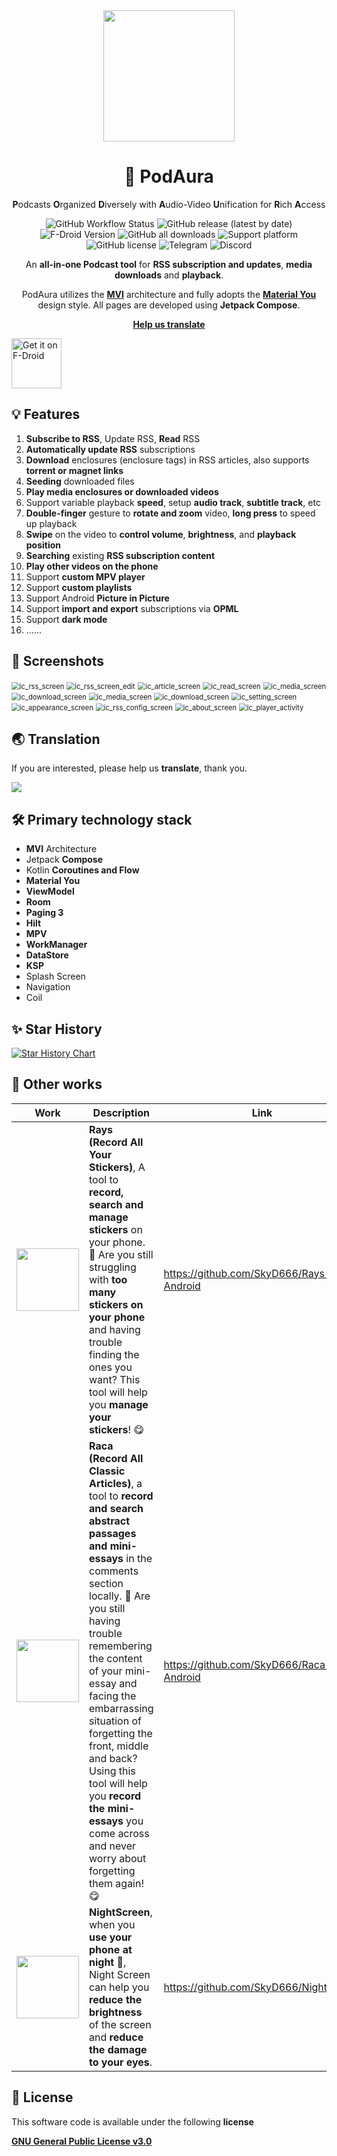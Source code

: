 <div align="center">
    <div>
        <img src="doc/image/PodAura.svg" style="height: 210px"/>
    </div>
    <h1>🥰 PodAura</h1>
    <p><b>P</b>odcasts <b>O</b>rganized <b>D</b>iversely with <b>A</b>udio-Video <b>U</b>nification for <b>R</b>ich <b>A</b>ccess</p>
    <p>
        <a href="https://github.com/SkyD666/PodAura/actions" style="text-decoration:none">
            <img src="https://img.shields.io/github/actions/workflow/status/SkyD666/PodAura/pre_release.yml?branch=master&style=for-the-badge" alt="GitHub Workflow Status"  />
        </a>
        <a href="https://github.com/SkyD666/PodAura/releases/latest" style="text-decoration:none">
            <img src="https://img.shields.io/github/v/release/SkyD666/PodAura?display_name=release&style=for-the-badge" alt="GitHub release (latest by date)"/>
        </a>
        <a href="https://f-droid.org/packages/com.skyd.anivu/" style="text-decoration:none">
            <img src="https://img.shields.io/f-droid/v/com.skyd.anivu?style=for-the-badge&logo=F-Droid&color=1976d2" alt="F-Droid Version"/>
        </a>
        <a href="https://github.com/SkyD666/PodAura/releases/latest" style="text-decoration:none" >
            <img src="https://img.shields.io/github/downloads/SkyD666/PodAura/total?style=for-the-badge" alt="GitHub all downloads"/>
        </a>
        <a href="https://www.android.com/versions/nougat-7-0" style="text-decoration:none" >
            <img src="https://img.shields.io/badge/Android 7.0+-brightgreen?style=for-the-badge&logo=android&logoColor=white" alt="Support platform"/>
        </a>
        <a href="https://github.com/SkyD666/PodAura/blob/master/LICENSE" style="text-decoration:none" >
            <img src="https://img.shields.io/github/license/SkyD666/PodAura?style=for-the-badge" alt="GitHub license"/>
        </a>
        <a href="https://t.me/SkyD666Chat" style="text-decoration:none" >
            <img src="https://img.shields.io/badge/Telegram-2CA5E0?logo=telegram&logoColor=white&style=for-the-badge" alt="Telegram"/>
        </a>
        <a href="https://discord.gg/pEWEjeJTa3" style="text-decoration:none" >
            <img src="https://img.shields.io/discord/982522006819991622?color=5865F2&label=Discord&logo=discord&logoColor=white&style=for-the-badge" alt="Discord"/>
        </a>
    </p>
    <p>
        An <b>all-in-one Podcast tool</b> for <b>RSS subscription and updates</b>, <b>media downloads</b> and <b>playback</b>.
    </p>
    <p>
        PodAura utilizes the <b><a href="https://developer.android.com/topic/architecture#recommended-app-arch">MVI</a></b> architecture and fully adopts the <b><a href="https://m3.material.io/">Material You</a></b> design style. All pages are developed using <b>Jetpack Compose</b>.
    </p>
    <p>
        <b><a href="https://crowdin.com/project/anivu">Help us translate</a></b>
    </p>
</div>

<a href="https://f-droid.org/packages/com.skyd.anivu"><img src="https://fdroid.gitlab.io/artwork/badge/get-it-on.png" alt="Get it on F-Droid" height="80"></a>

## 💡 Features

1. **Subscribe to RSS**, Update RSS, **Read** RSS
2. **Automatically update RSS** subscriptions
3. **Download** enclosures (enclosure tags) in RSS articles, also supports **torrent or magnet links**
4. **Seeding** downloaded files
5. **Play media enclosures or downloaded videos**
6. Support variable playback **speed**, setup **audio track**, **subtitle track**, etc
7. **Double-finger** gesture to **rotate and zoom** video, **long press** to speed up playback
8. **Swipe** on the video to **control volume**, **brightness**, and **playback position**
9. **Searching** existing **RSS subscription content**
10. **Play other videos on the phone**
11. Support **custom MPV player**
12. Support **custom playlists**
13. Support Android **Picture in Picture**
14. Support **import and export** subscriptions via **OPML**
15. Support **dark mode**
16. ......

## 🤩 Screenshots

<img src="doc/image/en/ic_rss_screen.jpg" alt="ic_rss_screen" style="zoom:80%;" /> <img src="doc/image/en/ic_rss_screen_edit.jpg" alt="ic_rss_screen_edit" style="zoom:80%;" />
<img src="doc/image/en/ic_article_screen.jpg" alt="ic_article_screen" style="zoom:80%;" /> <img src="doc/image/en/ic_read_screen.jpg" alt="ic_read_screen" style="zoom:80%;" />
<img src="doc/image/en/ic_media_screen.jpg" alt="ic_media_screen" style="zoom:80%;" /> <img src="doc/image/en/ic_player_activity_port.jpg" alt="ic_download_screen" style="zoom:80%;" />
<img src="doc/image/en/ic_history_screen.jpg" alt="ic_media_screen" style="zoom:80%;" /> <img src="doc/image/en/ic_download_screen.jpg" alt="ic_download_screen" style="zoom:80%;" />
<img src="doc/image/en/ic_setting_screen.jpg" alt="ic_setting_screen" style="zoom:80%;" /> <img src="doc/image/en/ic_appearance_screen.jpg" alt="ic_appearance_screen" style="zoom:80%;" />
<img src="doc/image/en/ic_rss_config_screen.jpg" alt="ic_rss_config_screen" style="zoom:80%;" /> <img src="doc/image/en/ic_about_screen.jpg" alt="ic_about_screen" style="zoom:80%;" />
<img src="doc/image/en/ic_player_activity.jpg" alt="ic_player_activity" style="zoom:80%;" />

## 🌏 Translation

If you are interested, please help us **translate**, thank you.

<a title="Crowdin" target="_blank" href="https://crowdin.com/project/anivu"><img src="https://badges.crowdin.net/anivu/localized.svg"></a>

## 🛠 Primary technology stack

- **MVI** Architecture
- Jetpack **Compose**
- Kotlin ﻿**Coroutines and Flow**
- **Material You**
- **ViewModel**
- **Room**
- **Paging 3**
- **Hilt**
- **MPV**
- **WorkManager**
- **DataStore**
- **KSP**
- Splash Screen
- Navigation
- Coil

## ✨ Star History

[![Star History Chart](https://api.star-history.com/svg?repos=SkyD666/PodAura&type=Date)](https://star-history.com/?repos=SkyD666/PodAura#SkyD666/PodAura&Date)

## 🎈 Other works

<table>
<thead>
  <tr>
    <th>Work</th>
    <th>Description</th>
    <th>Link</th>
  </tr>
</thead>
<tbody>
  <tr>
    <td><img src="doc/image/Rays.svg" style="height: 100px"/></td>
    <td><b>Rays (Record All Your Stickers)</b>, A tool to <b>record, search and manage stickers</b> on your phone. 🥰 Are you still struggling with <b>too many stickers on your phone</b> and having trouble finding the ones you want? This tool will help you <b>manage your stickers</b>! 😋</td>
    <td><a href="https://github.com/SkyD666/Rays-Android">https://github.com/SkyD666/Rays-Android</a></td>
  </tr>
  <tr>
    <td><img src="doc/image/Raca.svg" style="height: 100px"/></td>
    <td><b>Raca (Record All Classic Articles)</b>, a tool to <b>record and search abstract passages and mini-essays</b> in the comments section locally. 🤗 Are you still having trouble remembering the content of your mini-essay and facing the embarrassing situation of forgetting the front, middle and back? Using this tool will help you <b>record the mini-essays</b> you come across and never worry about forgetting them again! 😋</td>
    <td><a href="https://github.com/SkyD666/Raca-Android">https://github.com/SkyD666/Raca-Android</a></td>
  </tr>
  <tr>
    <td><img src="doc/image/NightScreen.svg" style="height: 100px"/></td>
    <td><b>NightScreen</b>, when you <b>use your phone at night</b> 🌙, Night Screen can help you <b>reduce the brightness</b> of the screen and <b>reduce the damage to your eyes</b>.</td>
    <td><a href="https://github.com/SkyD666/NightScreen">https://github.com/SkyD666/NightScreen</a></td>
  </tr>
</tbody>
</table>

## 📃 License

This software code is available under the following **license**

[**GNU General Public License v3.0**](LICENSE)
